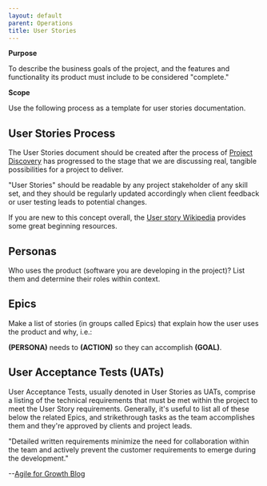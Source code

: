 ```yaml
---
layout: default
parent: Operations
title: User Stories
---
```


**Purpose**

To describe the business goals of the project, and the features and
functionality its product must include to be considered "complete."

**Scope**

Use the following process as a template for user stories documentation.

## User Stories Process

The User Stories document should be created after the process of
[Project Discovery](../sales/DISCOVERY) has progressed to the stage
that we are discussing real, tangible possibilities for a project to
deliver.

"User Stories" should be readable by any project stakeholder of any
skill set, and they should be regularly updated accordingly when client
feedback or user testing leads to potential changes.

If you are new to this concept overall, the [User story
Wikipedia](https://en.wikipedia.org/wiki/User_story) provides some great
beginning resources.

## Personas

Who uses the product (software you are developing in the project)? List
them and determine their roles within context.

## Epics

Make a list of stories (in groups called Epics) that explain how the
user uses the product and why, i.e.:

**(PERSONA)** needs to **(ACTION)** so they can accomplish **(GOAL)**.

## User Acceptance Tests (UATs)

User Acceptance Tests, usually denoted in User Stories as UATs, comprise
a listing of the technical requirements that must be met within the
project to meet the User Story requirements. Generally, it's useful to
list all of these below the related Epics, and strikethrough tasks as
the team accomplishes them and they're approved by clients and project
leads.

"Detailed written requirements minimize the need for collaboration
within the team and actively prevent the customer requirements to emerge
during the development."

\--[Agile for Growth
Blog](http://agileforgrowth.com/blog/how-to-write-good-user-stories/)
